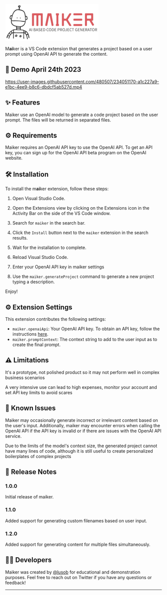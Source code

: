 ![image](./assets/maiker-logo.png)

M**ai**ker is a VS Code extension that generates a project based on a user prompt using OpenAI API to generate the content.

## 🎥 Demo April 24th 2023

https://user-images.githubusercontent.com/480507/234051170-a1c227a9-e1bc-4ee9-b8c6-dbdcf5ab527d.mp4

## ✨ Features

Maiker use an OpenAI model to generate a code project based on the user prompt. The files will be returned in separated files.

## ⚙️ Requirements

Maiker requires an OpenAI API key to use the OpenAI API. To get an API key, you can sign up for the OpenAI API beta program on the OpenAI website.

## 🛠️ Installation

To install the m**ai**ker extension, follow these steps:

1. Open Visual Studio Code.

2. Open the Extensions view by clicking on the Extensions icon in the Activity Bar on the side of the VS Code window.

3. Search for `maiker` in the search bar.

4. Click the `Install` button next to the `maiker` extension in the search results.

5. Wait for the installation to complete.

6. Reload Visual Studio Code.

7. Enter your OpenAI API key in maiker settings

8. Use the `maiker.generateProject` command to generate a new project typing a description.

Enjoy!

## ⚙️ Extension Settings

This extension contributes the following settings:

* `maiker.openaiApi`: Your OpenAI API key. To obtain an API key, follow the instructions [here](https://beta.openai.com/signup/).
* `maiker.promptContext`: The context string to add to the user input as to create the final prompt.

## ⚠️ Limitations

It's a prototype, not polished product so it may not perform well in complex business scenarios

A very intensive use can lead to high expenses, monitor your account and set API key limits to avoid scares

## 🐞 Known Issues

Maiker may occasionally generate incorrect or irrelevant content based on the user's input. Additionally, maiker may encounter errors when calling the OpenAI API if the API key is invalid or if there are issues with the OpenAI API service.

Due to the limits of the model's context size, the generated project cannot have many lines of code, although it is still useful to create personalized boilerplates of complex projects

## 📝 Release Notes

### 1.0.0

Initial release of maiker.

### 1.1.0

Added support for generating custom filenames based on user input.

### 1.2.0

Added support for generating content for multiple files simultaneously.

## 👨‍💻 Developers

Maiker was created by [@lusob](https://twitter.com/lusob) for educational and demonstration purposes. Feel free to reach out on Twitter if you have any questions or feedback!

---

